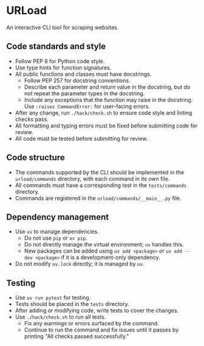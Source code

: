 # URLoad

An interactive CLI tool for scraping websites.

## Code standards and style

- Follow PEP 8 for Python code style.
- Use type hints for function signatures.
- All public functions and classes must have docstrings.
  - Follow PEP 257 for docstring conventions.
  - Describe each parameter and return value in the docstring, but do not
    repeat the parameter types in the docstring.
  - Include any exceptions that the function may raise in the docstring. Use
    `:raises CommandError:` for user-facing errors.
- After any change, run `./hack/check.sh` to ensure code style and linting
  checks pass.
- All formatting and typing errors must be fixed before submitting
  code for review.
- All code must be tested before submitting for review.

## Code structure

- The commands supported by the CLI should be implemented in the
  `urload/commands` directory, with each command in its own file.
- All commands must have a corresponding test in the `tests/commands`
  directory.
- Commands are registered in the `urload/commands/__main__.py` file.

## Dependency management

- Use `uv` to manage dependencies.
  - Do not use `pip` or `uv pip`.
  - Do not directly manage the virtual environment; `uv` handles this.
  - New packages can be added using `uv add <package>` or `uv add --dev
    <package>` if it is a development-only dependency.
- Do not modify `uv.lock` directly; it is managed by `uv`.

## Testing

- Use `uv run pytest` for testing.
- Tests should be placed in the `tests` directory.
- After adding or modifying code, write tests to cover the changes.
- Use `./hack/check.sh` to run all tests.
  - Fix any warnings or errors surfaced by the command.
  - Continue to run the command and fix issues until it passes by printing
    "All checks passed successfully."
